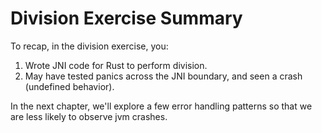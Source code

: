 # Division Exercise Summary

To recap, in the division exercise, you:

1. Wrote JNI code for Rust to perform division.
2. May have tested panics across the JNI boundary, and seen a crash (undefined
   behavior).

In the next chapter, we'll explore a few error handling patterns so that we are
less likely to observe jvm crashes.
